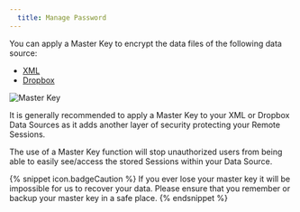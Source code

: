 ```yaml
---
  title: Manage Password
---
```

You can apply a Master Key to encrypt the data files of the following data source:  

* [XML](DataSource_Xml) 
* [Dropbox](DataSource_Dropbox) 

![Master Key ](https://webdevolutions.azureedge.net/docs/en/rdm/mac/clip10099.png) 

It is generally recommended to apply a Master Key to your XML or Dropbox Data Sources as it adds another layer of security protecting your Remote Sessions.  

The use of a Master Key function will stop unauthorized users from being able to easily see/access the stored Sessions within your Data Source.  

{% snippet icon.badgeCaution %} 
If you ever lose your master key it will be impossible for us to recover your data. Please ensure that you remember or backup your master key in a safe place. 
{% endsnippet %}
 

